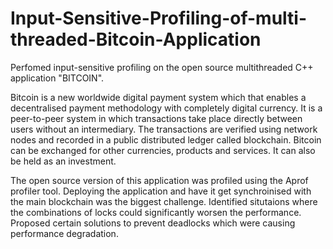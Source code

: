 # Input-Sensitive-Profiling-of-multi-threaded-Bitcoin-Application

Perfomed input-sensitive profiling on the open source multithreaded C++ application "BITCOIN". 

Bitcoin is a new worldwide digital payment system which  that enables a decentralised payment methodology  with completely digital currency. It is a peer-to-peer system in which transactions take place directly between users without an intermediary. The transactions are verified using network nodes and recorded in a public distributed ledger called blockchain. Bitcoin can be exchanged for other currencies, products and services. It can also be held as an investment. 

The open source version of this application was profiled using the Aprof profiler tool. Deploying the application and have it get synchroinised with the main blockchain was the biggest challenge. Identified situtaions where the combinations of locks could significantly worsen the performance. Proposed certain solutions to prevent deadlocks which were causing performance degradation.



